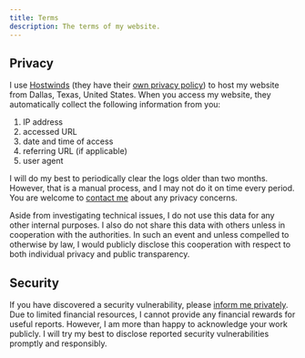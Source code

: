 ```yaml
---
title: Terms
description: The terms of my website.
---
```


## Privacy
I use <a href="https://www.hostwinds.com/" target="_blank">Hostwinds</a> (they have their <a href="https://www.hostwinds.com/legal/privacy" target="_blank">own privacy policy</a>) to host my website from Dallas, Texas, United States. When you access my website, they automatically collect the following information from you:

1. IP address
1. accessed URL
1. date and time of access
1. referring URL (if applicable)
1. user agent

I will do my best to periodically clear the logs older than two months. However, that is a manual process, and I may not do it on time every period. You are welcome to <a href="{{ site.contact.url }}" target="{{ site.contact.target }}">contact me</a> about any privacy concerns.

Aside from investigating technical issues, I do not use this data for any other internal purposes. I also do not share this data with others unless in cooperation with the authorities. In such an event and unless compelled to otherwise by law, I would publicly disclose this cooperation with respect to both individual privacy and public transparency.

## Security
If you have discovered a security vulnerability, please <a href="{{ site.contact.url }}" target="{{ site.contact.target }}">inform me privately</a>. Due to limited financial resources, I cannot provide any financial rewards for useful reports. However, I am more than happy to acknowledge your work publicly. I will try my best to disclose reported security vulnerabilities promptly and responsibly.
